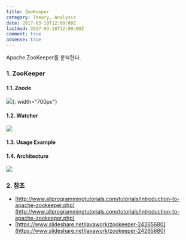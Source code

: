```yaml
---
title: ZooKeeper
category: Theory, Analysis
date: 2017-03-18T12:00:00Z
lastmod: 2017-03-18T12:00:00Z
comment: true
adsense: true
---
```


Apache ZooKeeper를 분석한다.

### 1. ZooKeeper

#### 1.1. Znode

![]({{site.baseurl}}/images/theory_analysis/ZooKeeper/ZooKeeper_ZNode.PNG){: width="700px"}

#### 1.2. Watcher

![]({{site.baseurl}}/images/theory_analysis/ZooKeeper/ZooKeeper_Watcher.PNG)

#### 1.3. Usage Example

#### 1.4. Architecture

![]({{site.baseurl}}/images/theory_analysis/ZooKeeper/ZooKeeper_Architecture.PNG)

### 2. 참조

* [http://www.allprogrammingtutorials.com/tutorials/introduction-to-apache-zookeeper.php](http://www.allprogrammingtutorials.com/tutorials/introduction-to-apache-zookeeper.php)
* [https://www.slideshare.net/javawork/zookeeper-24265680](https://www.slideshare.net/javawork/zookeeper-24265680)
